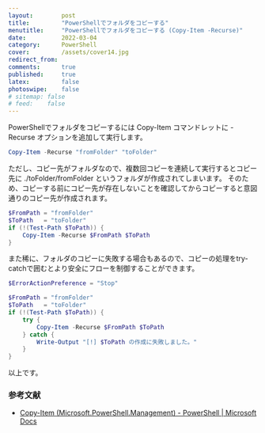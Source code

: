 ```yaml
---
layout:        post
title:         "PowerShellでフォルダをコピーする"
menutitle:     "PowerShellでフォルダをコピーする (Copy-Item -Recurse)"
date:          2022-03-04
category:      PowerShell
cover:         /assets/cover14.jpg
redirect_from:
comments:      true
published:     true
latex:         false
photoswipe:    false
# sitemap: false
# feed:    false
---
```


PowerShellでフォルダをコピーするには Copy-Item コマンドレットに -Recurse オプションを追加して実行します。

```powershell
Copy-Item -Recurse "fromFolder" "toFolder"
```

ただし、コピー先がフォルダなので、複数回コピーを連続して実行するとコピー先に ./toFolder/fromFolder というフォルダが作成されてしまいます。
そのため、コピーする前にコピー先が存在しないことを確認してからコピーすると意図通りのコピー先が作成されます。

```powershell
$FromPath = "fromFolder"
$ToPath   = "toFolder"
if (!(Test-Path $ToPath)) {
    Copy-Item -Recurse $FromPath $ToPath
}
```

また稀に、フォルダのコピーに失敗する場合もあるので、コピーの処理をtry-catchで囲むとより安全にフローを制御することができます。

```powershell
$ErrorActionPreference = "Stop"

$FromPath = "fromFolder"
$ToPath   = "toFolder"
if (!(Test-Path $ToPath)) {
    try {
        Copy-Item -Recurse $FromPath $ToPath
    } catch {
        Write-Output "[!] $ToPath の作成に失敗しました。"
    }
}
```

以上です。

### 参考文献
- [Copy-Item (Microsoft.PowerShell.Management) - PowerShell \| Microsoft Docs](https://docs.microsoft.com/ja-jp/powershell/module/microsoft.powershell.management/copy-item)
